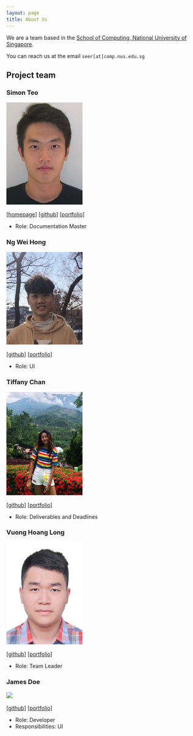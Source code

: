 ```yaml
---
layout: page
title: About Us
---
```


We are a team based in the [School of Computing, National University of Singapore](http://www.comp.nus.edu.sg).

You can reach us at the email `seer[at]comp.nus.edu.sg`

## Project team

### Simon Teo

<img src="images/simonteozw.png" width="200px">

[[homepage](https://www.linkedin.com/in/simon-teo-94a4a158/)]
[[github](https://github.com/simonteozw)]
[[portfolio](https://github.com/simonteozw/tp)]

* Role: Documentation Master

### Ng Wei Hong

<img src="images/justweihong.png" width="200px">

[[github](http://github.com/justweihong)]
[[portfolio](https://github.com/justweihong/tp)]

* Role: UI

### Tiffany Chan

<img src="images/nottiffchan.png" width="200px">

[[github](http://github.com/nottiffchan)] [[portfolio](https://github.com/nottiffchan/tp)]

* Role: Deliverables and Deadlines

### Vuong Hoang Long 

<img src="images/unclegrandpa925.png" width="200px">

[[github](https://github.com/UncleGrandpa925)] [[portfolio](https://github.com/UncleGrandpa925)]

* Role: Team Leader

### James Doe

<img src="images/johndoe.png" width="200px">

[[github](http://github.com/johndoe)]
[[portfolio](team/johndoe.md)]

* Role: Developer
* Responsibilities: UI
